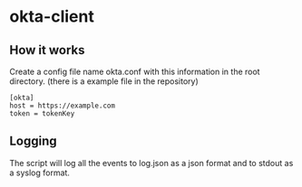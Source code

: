 # okta-client

## How it works

Create a config file name okta.conf with this information in the root directory. (there is a example file in the repository)

```
[okta]
host = https://example.com
token = tokenKey
```

## Logging
The script will log all the events to log.json as a json format and to stdout as a syslog format.

